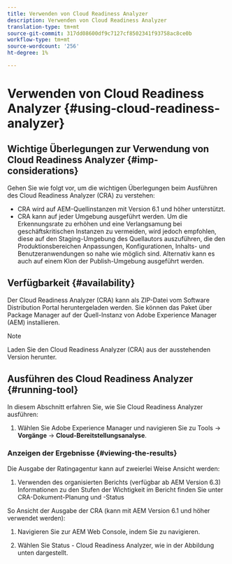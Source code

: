 ```yaml
---
title: Verwenden von Cloud Readiness Analyzer
description: Verwenden von Cloud Readiness Analyzer
translation-type: tm+mt
source-git-commit: 317dd08600df9c7127cf8502341f93758ac8ce0b
workflow-type: tm+mt
source-wordcount: '256'
ht-degree: 1%

---
```



# Verwenden von Cloud Readiness Analyzer {#using-cloud-readiness-analyzer}

## Wichtige Überlegungen zur Verwendung von Cloud Readiness Analyzer {#imp-considerations}

Gehen Sie wie folgt vor, um die wichtigen Überlegungen beim Ausführen des Cloud Readiness Analyzer (CRA) zu verstehen:

* CRA wird auf AEM-Quellinstanzen mit Version 6.1 und höher unterstützt.
* CRA kann auf jeder Umgebung ausgeführt werden. Um die Erkennungsrate zu erhöhen und eine Verlangsamung bei geschäftskritischen Instanzen zu vermeiden, wird jedoch empfohlen, diese auf den Staging-Umgebung des Quellautors auszuführen, die den Produktionsbereichen Anpassungen, Konfigurationen, Inhalts- und Benutzeranwendungen so nahe wie möglich sind. Alternativ kann es auch auf einem Klon der Publish-Umgebung ausgeführt werden.

## Verfügbarkeit {#availability}

Der Cloud Readiness Analyzer (CRA) kann als ZIP-Datei vom Software Distribution Portal heruntergeladen werden. Sie können das Paket über Package Manager auf der Quell-Instanz von Adobe Experience Manager (AEM) installieren.

>[!NOTE]
>Laden Sie den Cloud Readiness Analyzer (CRA) aus der ausstehenden Version herunter.

## Ausführen des Cloud Readiness Analyzer {#running-tool}

In diesem Abschnitt erfahren Sie, wie Sie Cloud Readiness Analyzer ausführen:

1. Wählen Sie Adobe Experience Manager und navigieren Sie zu Tools -> **Vorgänge** -> **Cloud-Bereitstellungsanalyse**.

### Anzeigen der Ergebnisse {#viewing-the-results}

Die Ausgabe der Ratingagentur kann auf zweierlei Weise Ansicht werden:

1. Verwenden des organisierten Berichts (verfügbar ab AEM Version 6.3) Informationen zu den Stufen der Wichtigkeit im Bericht finden Sie unter CRA-Dokument-Planung und -Status

So Ansicht der Ausgabe der CRA (kann mit AEM Version 6.1 und höher verwendet werden):

1. Navigieren Sie zur AEM Web Console, indem Sie zu navigieren.

1. Wählen Sie Status - Cloud Readiness Analyzer, wie in der Abbildung unten dargestellt.